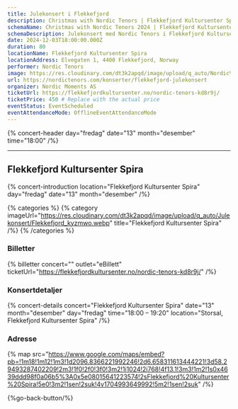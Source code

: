 ```yaml
---
title: Julekonsert i Flekkefjord
description: Christmas with Nordic Tenors | Flekkefjord Kultursenter Spira
schemaName: Christmas with Nordic Tenors 2024 | Flekkefjord Kultursenter Spira
schemaDescription: Julekonsert med Nordic Tenors i Flekkefjord Kultursenter Spira
date: 2024-12-03T18:00:00.000Z
duration: 80
locationName: Flekkefjord Kultursenter Spira
locationAddress: Elvegaten 1, 4400 Flekkefjord, Norway
performer: Nordic Tenors
image: https://res.cloudinary.com/dt3k2apqd/image/upload/q_auto/Nordic%20Tenors/OG%20images/Jubileum/Flekkefjord_xflzsf.webp
url: https://nordictenors.com/konserter/flekkefjord-julekonsert
organizer: Nordic Moments AS
ticketUrl: https://flekkefjordkultursenter.no/nordic-tenors-kd8r9j/
ticketPrice: 450 # Replace with the actual price
eventStatus: EventScheduled
eventAttendanceMode: OfflineEventAttendanceMode
---
```


{% concert-header day="fredag" date="13" month="desember" time="18:00" /%}

---

## Flekkefjord Kultursenter Spira

{% concert-introduction location="Flekkefjord Kultursenter Spira" day="fredag" date="13" month="desember" /%}

{% categories %}
{% category imageUrl="https://res.cloudinary.com/dt3k2apqd/image/upload/q_auto/Julekonsert/Flekkefjord_kyzmwo.webp" title="Flekkefjord Kultursenter Spira" /%}
{% /categories %}

### Billetter

{% billetter concert="" outlet="eBillett" ticketUrl="https://flekkefjordkultursenter.no/nordic-tenors-kd8r9j/" /%}

### Konsertdetaljer

{% concert-details concert="Flekkefjord Kultursenter Spira" date="13" month="desember" day="fredag" time="18:00 – 19:20" location="Storsal, Flekkefjord Kultursenter Spira" /%}

### Adresse

{% map src="https://www.google.com/maps/embed?pb=!1m18!1m12!1m3!1d2096.8366221992246!2d6.658311613444221!3d58.29493287402209!2m3!1f0!2f0!3f0!3m2!1i1024!2i768!4f13.1!3m3!1m2!1s0x4639ddd98f0a06b5%3A0x5e08015641223574!2sFlekkefjord%20Kultursenter%20Spira!5e0!3m2!1sen!2suk!4v1704993649992!5m2!1sen!2suk" /%}

{%go-back-button/%}
